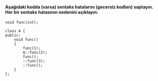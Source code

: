 #### Aşağıdaki kodda (varsa) sentaks hatalarını (gecersiz kodları) saptayın. Her bir sentaks hatasının nedenini açıklayın:

```
void func(int);

class A {
public:
	void func()
	{
		func(1);
		A::func(2);
		func();
		::func(3);
		::func();
	}
};
```

